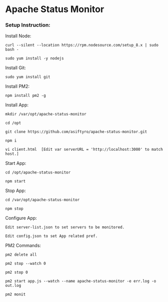 # Apache Status Monitor

### Setup Instruction:

Install Node:

    curl --silent --location https://rpm.nodesource.com/setup_8.x | sudo bash -
    
    sudo yum install -y nodejs


Install Git: 
   
    sudo yum install git


Install PM2:

    npm install pm2 -g 

Install App:

    mkdir /var/opt/apache-status-monitor
    
    cd /opt
    
    git clone https://github.com/asiftyro/apache-status-monitor.git

    npm i
    
    vi client.html  [Edit var serverURL = 'http://localhost:3000' to match host.]

Start App:

    cd /opt/apache-status-monitor
    
    npm start

Stop App:

    cd /var/opt/apache-status-monitor
    
    npm stop

Configure App:
    
    Edit server-list.json to set servers to be monitored.

    Edit config.json to set App related pref.


PM2 Commands:

    pm2 delete all

    pm2 stop --watch 0

    pm2 stop 0

    pm2 start app.js --watch --name apache-status-monitor -e err.log -o out.log

    pm2 monit
